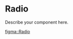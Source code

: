 <script lang="ts" setup>
import Radio from '@cypress-design/vue-radio'
</script>

# Radio

<DemoWrapper>
	<Radio label="Some Labels" name="example"/>
</DemoWrapper>

Describe your component here.

[figma::Radio](https://www.figma.com/file/1WJ3GVQyMV5e7xVxPg3yID/Design-System?node-id=1927%3A2466&mode=dev)
